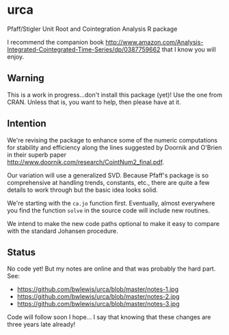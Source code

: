 # urca
Pfaff/Stigler Unit Root and Cointegration Analysis R package

I recommend the companion book
http://www.amazon.com/Analysis-Integrated-Cointegrated-Time-Series/dp/0387759662
that I know you will enjoy.


## Warning

This is a work in progress...don't install this package (yet)! Use the one from
CRAN. Unless that is, you want to help, then please have at it.

## Intention

We're revising the package to enhance some of the numeric computations for
stability and efficiency along the lines suggested by Doornik and O'Brien in
their superb paper http://www.doornik.com/research/CointNum2_final.pdf.

Our variation will use a generalized SVD. Because Pfaff's package is so
comprehensive at handling trends, constants, etc., there are quite a few
details to work through but the basic idea looks solid.

We're starting with the `ca.jo` function first. Eventually, almost everywhere
you find the function `solve` in the source code will include new routines.

We intend to make the new code paths optional to make it easy to compare with
the standard Johansen procedure.



## Status

No code yet! But my notes are online and that was probably the hard part. See:

* https://github.com/bwlewis/urca/blob/master/notes-1.jpg
* https://github.com/bwlewis/urca/blob/master/notes-2.jpg
* https://github.com/bwlewis/urca/blob/master/notes-3.jpg

Code will follow soon I hope... I say that knowing that these changes are
three years late already!
